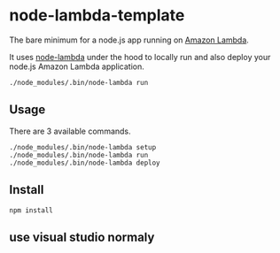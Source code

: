 # node-lambda-template

The bare minimum for a node.js app running on [Amazon Lambda](http://aws.amazon.com/lambda/).

It uses [node-lambda](https://github.com/rebelmail/node-lambda) under the hood to locally run and also deploy your node.js Amazon Lambda application.

```
./node_modules/.bin/node-lambda run
```

## Usage

There are 3 available commands.

```
./node_modules/.bin/node-lambda setup
./node_modules/.bin/node-lambda run
./node_modules/.bin/node-lambda deploy
```

## Install

```
npm install
```

## use visual studio normaly

